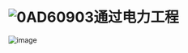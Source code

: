 # ![0AD60903](https://user-images.githubusercontent.com/59247205/221355626-09e97be5-2ba3-4fee-bf0d-d3557a4696af.png)通过电力工程
![image](https://user-images.githubusercontent.com/59247205/221356542-4afa422c-a192-4799-ba28-8f4ed4366327.png)

